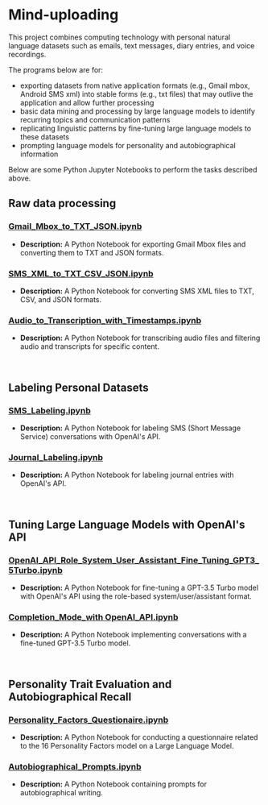 # Mind-uploading

This project combines computing technology with personal natural language datasets such as emails, text messages, diary entries, and voice recordings.

The programs below are for:
- exporting datasets from native application formats (e.g., Gmail mbox, Android SMS xml) into stable forms (e.g., txt files) that may outlive the application and allow further processing
- basic data mining and processing by large language models to identify recurring topics and communication patterns
- replicating linguistic patterns by fine-tuning large language models to these datasets
- prompting language models for personality and autobiographical information

Below are some Python Jupyter Notebooks to perform the tasks described above.

## Raw data processing

### [Gmail_Mbox_to_TXT_JSON.ipynb](https://github.com/isaac-mackey/mind-uploading/blob/main/Gmail_Mbox_to_TXT_JSON.ipynb)

- **Description:** A Python Notebook for exporting Gmail Mbox files and converting them to TXT and JSON formats.

### [SMS_XML_to_TXT_CSV_JSON.ipynb](https://github.com/isaac-mackey/mind-uploading/blob/main/SMS_XML_to_TXT_CSV_JSON.ipynb)

- **Description:** A Python Notebook for converting SMS XML files to TXT, CSV, and JSON formats.

### [Audio_to_Transcription_with_Timestamps.ipynb](https://github.com/isaac-mackey/mind-uploading/blob/main/Audio_Transcription_Timestamps.ipynb)

- **Description:** A Python Notebook for transcribing audio files and filtering audio and transcripts for specific content.

</br>

## Labeling Personal Datasets

### [SMS_Labeling.ipynb](https://github.com/isaac-mackey/mind-uploading/blob/main/SMS_Labeling.ipynb)

- **Description:** A Python Notebook for labeling SMS (Short Message Service) conversations with OpenAI's API.

### [Journal_Labeling.ipynb](https://github.com/isaac-mackey/mind-uploading/blob/main/Journal_Labeling.ipynb)

- **Description:** A Python Notebook for labeling journal entries with OpenAI's API.

</br>

## Tuning Large Language Models with OpenAI's API 

### [OpenAI_API_Role_System_User_Assistant_Fine_Tuning_GPT3_5Turbo.ipynb](https://github.com/isaac-mackey/mind-uploading/blob/main/OpenAI_API_Role_System_User_Assistant_Fine_Tuning_GPT3_5Turbo.ipynb)

- **Description:** A Python Notebook for fine-tuning a GPT-3.5 Turbo model with OpenAI's API using the role-based system/user/assistant format.

### [Completion_Mode_with OpenAI_API.ipynb](https://github.com/isaac-mackey/mind-uploading/blob/main/IsaacBot_SMS_Completion_Mode_GPT3_5Turbo.ipynb)

- **Description:** A Python Notebook implementing conversations with a fine-tuned GPT-3.5 Turbo model.

</br>

## Personality Trait Evaluation and Autobiographical Recall

### [Personality_Factors_Questionaire.ipynb](https://github.com/isaac-mackey/mind-uploading/blob/main/16_Personality_Factors_Questionaire.ipynb)

- **Description:** A Python Notebook for conducting a questionnaire related to the 16 Personality Factors model on a Large Language Model.

### [Autobiographical_Prompts.ipynb](https://github.com/isaac-mackey/mind-uploading/blob/main/Autobiographical_Prompts.ipynb)

- **Description:** A Python Notebook containing prompts for autobiographical writing.
